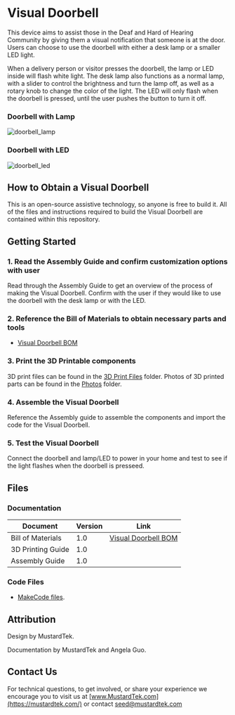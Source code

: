 # Visual Doorbell
This device aims to assist those in the Deaf and Hard of Hearing Community by giving them a visual notification that someone is at the door. Users can choose to use the doorbell with either a desk lamp or a smaller LED light. 

When a delivery person or visitor presses the doorbell, the lamp or LED inside will flash white light. The desk lamp also functions as a normal lamp, with a slider to control the brightness and turn the lamp off, as well as a rotary knob to change the color of the light. The LED will only flash when the doorbell is pressed, until the user pushes the button to turn it off. 


### Doorbell with Lamp

![doorbell_lamp](https://github.com/MustardTek/visual-doorbell-jacdac/assets/135696572/9fd03793-0f9b-4a4b-832f-39ed13be748c)

### Doorbell with LED
![doorbell_led](https://github.com/MustardTek/visual-doorbell-jacdac/assets/135696572/652ce8fe-c903-43d6-b96e-365c62ae0a42)

## How to Obtain a Visual Doorbell

This is an open-source assistive technology, so anyone is free to build it. All of the files and instructions required to build the Visual Doorbell are contained within this repository. 


## Getting Started

### 1. Read the Assembly Guide and confirm customization options with user
Read through the Assembly Guide to get an overview of the process of making the Visual Doorbell. Confirm with the user if they would like to use the doorbell with the desk lamp or with the LED.

### 2. Reference the Bill of Materials to obtain necessary parts and tools
 - [Visual Doorbell BOM](https://github.com/MustardTek/visual-doorbell-jacdac/blob/main/Documentation/Visual%20Doorbell%20BOM.xlsx)

### 3. Print the 3D Printable components

3D print files can be found in the [3D Print Files](https://github.com/MustardTek/visual-doorbell-jacdac/tree/main/3D%20Print%20Files) folder. Photos of 3D printed parts can be found in the [Photos](https://github.com/MustardTek/visual-doorbell-jacdac/tree/main/Photos) folder.

### 4. Assemble the Visual Doorbell

Reference the Assembly guide to assemble the components and import the code for the Visual Doorbell.

### 5. Test the Visual Doorbell
Connect the doorbell and lamp/LED to power in your home and test to see if the light flashes when the doorbell is presseed. 

## Files
### Documentation
| Document             | Version | Link |
|----------------------|---------|------|
| Bill of Materials    | 1.0     | [Visual Doorbell BOM](https://github.com/MustardTek/visual-doorbell-jacdac/blob/main/Documentation/Visual%20Doorbell%20BOM.xlsx)|
| 3D Printing Guide    | 1.0     |  |
| Assembly Guide       | 1.0     |  |

### Code Files
 - [MakeCode files](https://github.com/MustardTek/visual-doorbell-jacdac/tree/main/Code%20Files). 

## Attribution

Design by MustardTek. 

Documentation by MustardTek and Angela Guo. 



## Contact Us

For technical questions, to get involved, or share your experience we encourage you to visit us at [www.MustardTek.com](https://mustardtek.com/) or contact seed@mustardtek.com
